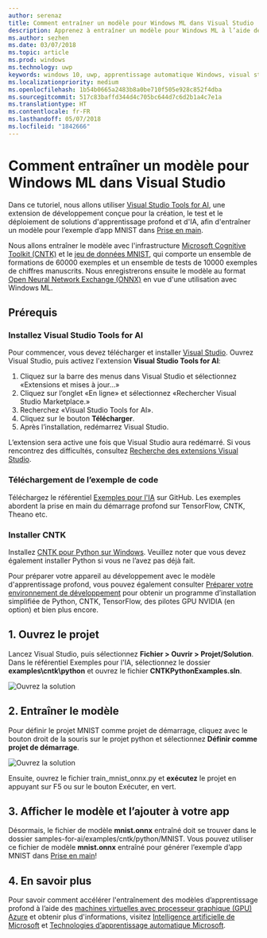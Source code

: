 ```yaml
---
author: serenaz
title: Comment entraîner un modèle pour Windows ML dans Visual Studio
description: Apprenez à entraîner un modèle pour Windows ML à l’aide de Visual Studio Tools for AI grâce à ce tutoriel détaillé.
ms.author: sezhen
ms.date: 03/07/2018
ms.topic: article
ms.prod: windows
ms.technology: uwp
keywords: windows 10, uwp, apprentissage automatique Windows, visual studio
ms.localizationpriority: medium
ms.openlocfilehash: 1b54b0665a2483b8a0be710f505e928c852f4dba
ms.sourcegitcommit: 517c83baffd344d4c705bc644d7c6d2b1a4c7e1a
ms.translationtype: HT
ms.contentlocale: fr-FR
ms.lasthandoff: 05/07/2018
ms.locfileid: "1842666"
---
```

# <a name="how-to-train-a-model-for-windows-ml-in-visual-studio"></a>Comment entraîner un modèle pour Windows ML dans Visual Studio

Dans ce tutoriel, nous allons utiliser [Visual Studio Tools for AI](http://aka.ms/vstoolsforai), une extension de développement conçue pour la création, le test et le déploiement de solutions d'apprentissage profond et d'IA, afin d'entraîner un modèle pour l’exemple d’app MNIST dans [Prise en main](get-started.md).

Nous allons entraîner le modèle avec l'infrastructure [Microsoft Cognitive Toolkit (CNTK)](http://www.microsoft.com/en-us/cognitive-toolkit) et le [jeu de données MNIST](http://yann.lecun.com/exdb/mnist/), qui comporte un ensemble de formations de 60000 exemples et un ensemble de tests de 10000 exemples de chiffres manuscrits. Nous enregistrerons ensuite le modèle au format [Open Neural Network Exchange (ONNX)](https://onnx.ai/) en vue d'une utilisation avec Windows ML.

## <a name="prerequisites"></a>Prérequis
### <a name="install-visual-studio-tools-for-ai"></a>Installez Visual Studio Tools for AI
Pour commencer, vous devez télécharger et installer [Visual Studio](https://www.visualstudio.com/downloads/). Ouvrez Visual Studio, puis activez l'extension **Visual Studio Tools for AI**:

1. Cliquez sur la barre des menus dans Visual Studio et sélectionnez «Extensions et mises à jour...»
2. Cliquez sur l’onglet «En ligne» et sélectionnez «Rechercher Visual Studio Marketplace.»
3. Recherchez «Visual Studio Tools for AI». 
3. Cliquez sur le bouton **Télécharger**. 
4. Après l’installation, redémarrez Visual Studio. 

L’extension sera active une fois que Visual Studio aura redémarré. Si vous rencontrez des difficultés, consultez [Recherche des extensions Visual Studio](hhttps://docs.microsoft.com/visualstudio/ide/finding-and-using-visual-studio-extensions).

### <a name="download-sample-code"></a>Téléchargement de l’exemple de code
Téléchargez le référentiel [Exemples pour l'IA](https://github.com/Microsoft/samples-for-ai) sur GitHub. Les exemples abordent la prise en main du démarrage profond sur TensorFlow, CNTK, Theano etc.

### <a name="install-cntk"></a>Installer CNTK
Installez [CNTK pour Python sur Windows](https://docs.microsoft.com/en-us/cognitive-toolkit/setup-windows-python?tabs=cntkpy24). Veuillez noter que vous devez également installer Python si vous ne l’avez pas déjà fait.

Pour préparer votre appareil au développement avec le modèle d'apprentissage profond, vous pouvez également consulter [Préparer votre environnement de développement](https://github.com/Microsoft/samples-for-ai/blob/master/README.md) pour obtenir un programme d’installation simplifiée de Python, CNTK, TensorFlow, des pilotes GPU NVIDIA (en option) et bien plus encore.

## <a name="1-open-project"></a>1. Ouvrez le projet

Lancez Visual Studio, puis sélectionnez **Fichier > Ouvrir > Projet/Solution**. Dans le référentiel Exemples pour l'IA, sélectionnez le dossier **examples\cntk\python** et ouvrez le fichier **CNTKPythonExamples.sln**.

![Ouvrez la solution](images/open-solution.png)

## <a name="2-train-the-model"></a>2. Entraîner le modèle

Pour définir le projet MNIST comme projet de démarrage, cliquez avec le bouton droit de la souris sur le projet python et sélectionnez **Définir comme projet de démarrage**.

![Ouvrez la solution](images/mnist-startup.png)

Ensuite, ouvrez le fichier train_mnist_onnx.py et **exécutez** le projet en appuyant sur F5 ou sur le bouton Exécuter, en vert.

## <a name="3-view-the-model-and-add-it-to-your-app"></a>3. Afficher le modèle et l’ajouter à votre app

Désormais, le fichier de modèle **mnist.onnx** entraîné doit se trouver dans le dossier samples-for-ai/examples/cntk/python/MNIST. Vous pouvez utiliser ce fichier de modèle **mnist.onnx** entraîné pour générer l’exemple d’app MNIST dans [Prise en main](get-started.md)! 

## <a name="4-learn-more"></a>4. En savoir plus
Pour savoir comment accélérer l'entraînement des modèles d’apprentissage profond à l’aide des [machines virtuelles avec processeur graphique (GPU) Azure](https://docs.microsoft.com/en-us/visualstudio/ai/tensorflow-vm) et obtenir plus d'informations, visitez [Intelligence artificielle de Microsoft](https://www.microsoft.com/ai) et [Technologies d’apprentissage automatique Microsoft](https://docs.microsoft.com/en-us/azure/machine-learning/#More-Microsoft-Machine-Learning-Technologies).
